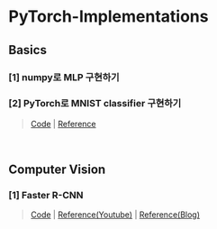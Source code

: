 # PyTorch-Implementations
## Basics

### [1] numpy로 MLP 구현하기
### [2] PyTorch로 MNIST classifier 구현하기
> [Code](./MNIST_CNN/mnist_cnn.ipynb) | [Reference](https://pytorch.org/tutorials/beginner/blitz/cifar10_tutorial.html)


<br>

## Computer Vision
### [1] Faster R-CNN
> [Code](./Faster%20R-CNN/RPN_in_Faster_R_CNN.ipynb) | [Reference(Youtube)](https://www.youtube.com/watch?v=4yOcsWg-7g8) | [Reference(Blog)](https://herbwood.tistory.com/11?category=867198)